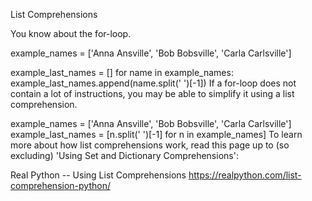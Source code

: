 List Comprehensions

You know about the for-loop.

example_names = ['Anna Ansville', 'Bob Bobsville', 'Carla Carlsville']

example_last_names = []
for name in example_names:
    example_last_names.append(name.split(' ')[-1])
If a for-loop does not contain a lot of instructions, you may be able to simplify it using a list
comprehension.

example_names = ['Anna Ansville', 'Bob Bobsville', 'Carla Carlsville']
example_last_names = [n.split(' ')[-1] for n in example_names]
To learn more about how list comprehensions work, read this page up to (so excluding) 'Using Set and Dictionary Comprehensions':

Real Python -- Using List Comprehensions
https://realpython.com/list-comprehension-python/